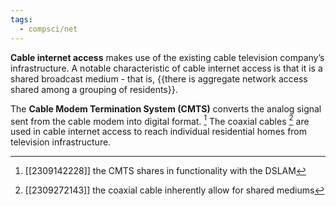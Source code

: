 ```yaml
---
tags:
  - compsci/net
---
```

**Cable internet access** makes use of the existing cable television company’s infrastructure. A notable characteristic of cable internet access is that it is a shared broadcast medium - that is, {{there is aggregate network access shared among a grouping of residents}}.

The **Cable Modem Termination System (CMTS)** converts the analog signal sent from the cable modem into digital format. [^1] The coaxial cables [^2] are used in cable internet access to reach individual residential homes from television infrastructure.

[^1]: [[2309142228]] the CMTS shares in functionality with the DSLAM
[^2]: [[2309272143]] the coaxial cable inherently allow for shared mediums